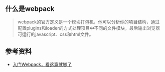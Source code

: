 ## 什么是webpack

> webpack的官方定义是一个模块打包机，他可以分析你的项目结构，通过配置plugins和loader的方式处理项目中不同的文件模块，最后输出浏览器可运行的javascript、css和html文件。

## 参考资料

* [入门Webpack，看这篇就够了](https://www.jianshu.com/p/42e11515c10f)

 